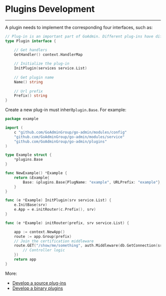 # Plugins Development
---

A plugin needs to implement the corresponding four interfaces, such as:

```go
// Plug-in is an important part of GoAdmin. Different plug-ins have different features.
type Plugin interface {

    // Get handlers
    GetHandler() context.HandlerMap
    
    // Initialize the plug-in
    InitPlugin(services service.List)
    
    // Get plugin name
    Name() string
    
    // Url prefix
	Prefix() string
}
```

Create a new plug-in must inherit```plugin.Base```. For example: 

```go
package example

import (
	c "github.com/GoAdminGroup/go-admin/modules/config"
	"github.com/GoAdminGroup/go-admin/modules/service"
	"github.com/GoAdminGroup/go-admin/plugins"
)

type Example struct {
	*plugins.Base
}

func NewExample() *Example {
	return &Example{
		Base: &plugins.Base{PlugName: "example", URLPrefix: "example"},
	}
}

func (e *Example) InitPlugin(srv service.List) {
	e.InitBase(srv)
	e.App = e.initRouter(c.Prefix(), srv)
}

func (e *Example) initRouter(prefix, srv service.List) {

	app := context.NewApp()
    route := app.Group(prefix)
    // Join the certification middleware
	route.GET("/show/me/something", auth.Middleware(db.GetConnection(srv)), func(ctx *context.Context){
        // Controller logic
    })
	return app
}
```

More: <br>

- [Develop a source plug-ins](https://github.com/GoAdminGroup/go-admin/blob/master/plugins/example/example.go)
- [Develop a binary plugins](https://github.com/GoAdminGroup/go-admin/blob/master/plugins/example/go_plugin/main.go)